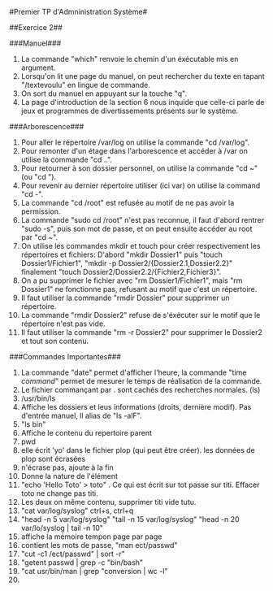 #Premier TP d'Admninistration Système#

##Exercice 2##

###Manuel###

1) La commande "which" renvoie le chemin d'un éxécutable mis en argument.
2) Lorsqu'on lit une page du manuel, on peut rechercher du texte en tapant "/textevoulu" en lingue de commande.
3) On sort du manuel en appuyant sur la touche "q".
4) La page d'introduction de la section 6 nous inquide que celle-ci parle de jeux et programmes de divertissements présents sur le système.

###Arborescence###

1) Pour aller le répertoire /var/log on utilise la commande "cd /var/log".
2) Pour remonter d'un étage dans l'arborescence et accéder à /var on utilise la commande "cd ..".
3) Pour retourner à son dossier personnel, on utilise la commande "cd ~" (ou "cd  ").
4) Pour revenir au dernier répertoire utiliser (ici var) on utilise la command "cd -".
5) La commande "cd /root" est refusée au motif de ne pas avoir la permission.
6) La commande "sudo cd /root" n'est pas reconnue, il faut d'abord rentrer "sudo -s", puis son mot de passe, et on peut ensuite accéder au root par "cd ~".
7) On utilise les commandes mkdir et touch pour créer respectivement les répertoires et fichiers: D'abord "mkdir Dossier1"
puis "touch Dossier1/Fichier1",
"mkdir -p Dossier2/{Dossier2.1,Dossier2.2}"
finalement "touch Dossier2/Dossier2.2/{Fichier2,Fichier3}".
8) On a pu supprimer le fichier avec "rm Dossier1/Fichier1", mais "rm Dossier1" ne fonctionne pas, refusant au motif que c'est un répertoire.
9) Il faut utiliser la commande "rmdir Dossier" pour supprimer un répertoire.
10) La commande "rmdir Dossier2" refuse de s'éxécuter sur le motif que le répertoire n'est pas vide.
11) Il faut utiliser la commande "rm -r Dossier2" pour supprimer le Dossier2 et tout son contenu.

###Commandes Importantes###

1) La commande "date" permet d'afficher l'heure, la commande "time _command_" permet de mesurer le temps de réalisation de la commande.
2) Le fichier commançant par . sont cachés des recherches normales. (ls)
3) /usr/bin/ls
4) Affiche les dossiers et leus informations (droits, dernière modif). Pas d'entrée manuel, ll alias de "ls -alF".
5) "ls bin"
6) Affiche le contenu du repertoire parent
7) pwd
8) elle écrit 'yo' dans le fichier plop (qui peut être créer). les données de plop sont écrasées
9) n'écrase pas, ajoute à la fin
10) Donne la nature de l'élément
11) "echo 'Hello Toto' > toto" . Ce qui est écrit sur tot passe sur titi. Effacer toto ne change pas titi.
12) Les deux on même contenu, supprimer titi vide tutu.
13) "cat var/log/syslog" ctrl+s, ctrl+q
14) "head -n 5 var/log/syslog"
"tail -n 15 var/log/syslog"
"head -n 20 var/lo/syslog | tail -n 10"
15) affiche la mémoire tempon page par page
16) contient les mots de passe, "man ect/passwd"
17) "cut -c1 /ect/passwd" | sort -r"
18) "getent passwd | grep -c "bin/bash"
19) "cat usr/bin/man | grep "conversion | wc -l"
20) 
